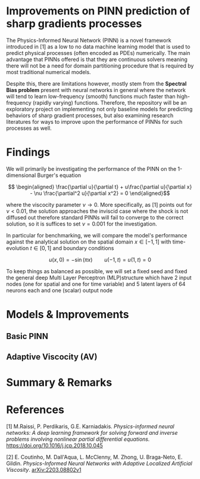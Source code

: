 # Improvements on PINN prediction of sharp gradients processes

The Physics-Informed Neural Network (PINN) is a novel framework introduced in [1] as a low to no data machine learning model that is used to predict physical processes (often encoded as PDEs) numerically. The main advantage that PINNs offered is that they are continuous solvers meaning there will not be a need for domain partitioning procedure that is required by most traditional numerical models.

Despite this, there are limitations however, mostly stem from the **Spectral Bias problem** present with neural networks in general where the network will tend to learn low-frequency (smooth) functions much faster than high-frequency (rapidly varying) functions. Therefore, the repository will be an exploratory project on implementing not only baseline models for predicting behaviors of sharp gradient processes, but also examining research literatures for ways to improve upon the performance of PINNs for such processes as well.

# Findings

We will primarily be investigating the performance of the PINN on the 1-dimensional Burger's equation

$$ \begin{aligned} \frac{\partial u}{\partial t} + u\frac{\partial u}{\partial x} - \nu  \frac{\partial^2 u}{\partial x^2} = 0 \end{aligned}$$

where the viscocity parameter $\nu  \to  0$. More specifically, as [1] points out for $\nu < 0.01$, the solution approaches the inviscid case where the shock is not diffused out therefore standard PINNs will fail to converge to the correct solution, so it is suffices to set $\nu = 0.001$ for the investigation.

In particular for benchmarking, we will compare the model's performance against the analytical solution on the spatial domain $x \in [-1,1]$ with time-evolution $t \in [0,1]$ and boundary conditions

$$u(x,0) = -\sin(\pi x) \qquad u(-1,t) = u(1,t) = 0  $$

To keep things as balanced as possible, we will set a fixed seed and fixed the general deep Multi Layer Perceptron (MLP)structure which have 2 input nodes (one for spatial and one for time variable) and 5 latent layers of 64 neurons each and one (scalar) output node

# Models & Improvements

## Basic PINN

## Adaptive Viscocity (AV)



# Summary & Remarks

# References

[1] M.Raissi, P. Perdikaris, G.E. Karniadakis. *Physics-informed neural networks: A deep learning framework for solving forward and inverse problems involving nonlinear partial differential equations.* https://doi.org/10.1016/j.jcp.2018.10.045

[2] E. Coutinho, M. Dall'Aqua, L. McClenny, M. Zhong, U. Braga-Neto, E. Gildin. *Physics-Informed Neural Networks with Adaptive Localized Artificial Viscosity*. [arXiv:2203.08802v1](https://doi.org/10.48550/arXiv.2203.08802)